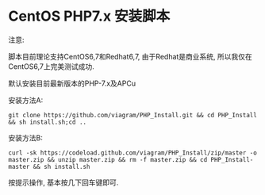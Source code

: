 # CentOS PHP7.x 安装脚本


注意: 

  脚本目前理论支持CentOS6,7和Redhat6,7, 由于Redhat是商业系统, 所以我仅在CentOS6,7上完美测试成功.
  
默认安装目前最新版本的PHP-7.x及APCu

安装方法A:

    git clone https://github.com/viagram/PHP_Install.git && cd PHP_Install && sh install.sh;cd ..

安装方法B:

    curl -sk https://codeload.github.com/viagram/PHP_Install/zip/master -o master.zip && unzip master.zip && rm -f master.zip && cd PHP_Install-master && sh install.sh

按提示操作, 基本按几下回车键即可.
